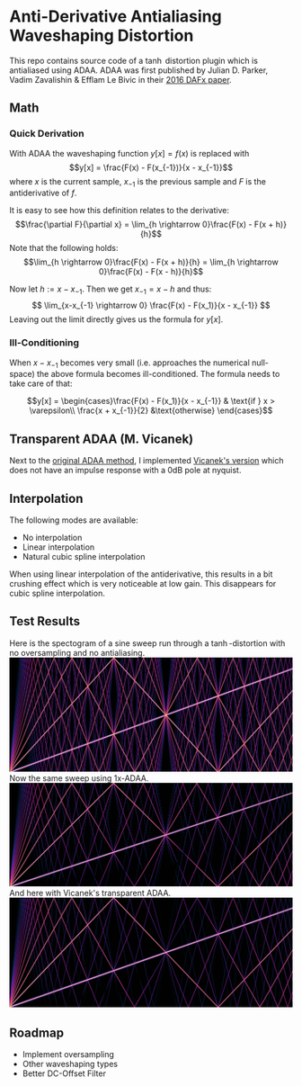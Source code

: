 # Anti-Derivative Antialiasing Waveshaping Distortion

This repo contains source code of a $\tanh$ distortion plugin which is antialiased using ADAA. ADAA was first published by Julian D. Parker, Vadim Zavalishin & Efflam Le Bivic in their [2016 DAFx paper](https://dafx16.vutbr.cz/dafxpapers/20-DAFx-16_paper_41-PN.pdf).

## Math
### Quick Derivation
With ADAA the waveshaping function $y[x] = f(x)$ is replaced with
$$y[x] = \frac{F(x) - F(x_{-1})}{x - x_{-1}}$$
where $x$ is the current sample, $x_{-1}$ is the previous sample and $F$ is the antiderivative of $f$.

It is easy to see how this definition relates to the derivative:
$$\frac{\partial F}{\partial x} = \lim_{h \rightarrow 0}\frac{F(x) - F(x + h)}{h}$$
Note that the following holds:
$$\lim_{h \rightarrow 0}\frac{F(x) - F(x + h)}{h} = \lim_{h \rightarrow 0}\frac{F(x) - F(x - h)}{h}$$

Now let $h := x-x_{-1}$. Then we get $x_{-1} = x - h$ and thus:
$$
\lim_{x-x_{-1} \rightarrow 0} \frac{F(x) - F(x_1)}{x - x_{-1}}
$$
Leaving out the limit directly gives us the formula for $y[x]$.

### Ill-Conditioning

When $x - x_{-1}$ becomes very small (i.e. approaches the numerical null-space) the above formula becomes ill-conditioned. The formula needs to take care of that:

$$y[x] = \begin{cases}\frac{F(x) - F(x_1)}{x - x_{-1}} & \text{if } x > \varepsilon\\
\frac{x + x_{-1}}{2} &\text{otherwise}
\end{cases}$$

## Transparent ADAA (M. Vicanek)

Next to the [original ADAA method](https://dafx16.vutbr.cz/dafxpapers/20-DAFx-16_paper_41-PN.pdf), I implemented [Vicanek's version](https://vicanek.de/articles/AADistortion.pdf) which does not have an impulse response with a 0dB pole at nyquist.

## Interpolation

The following modes are available:
* No interpolation
* Linear interpolation
* Natural cubic spline interpolation

When using linear interpolation of the antiderivative, this results in a bit crushing effect which is very noticeable at low gain.
This disappears for cubic spline interpolation.

## Test Results
Here is the spectogram of a sine sweep run through a $\tanh$-distortion with no oversampling and no antialiasing.
![image](Images/Aliasing.png)
Now the same sweep using 1x-ADAA.
![image](Images/ADAAx1.png)
And here with Vicanek's transparent ADAA.
![image](Images/transpADAAx1.png)
## Roadmap

* Implement oversampling
* Other waveshaping types
* Better DC-Offset Filter
